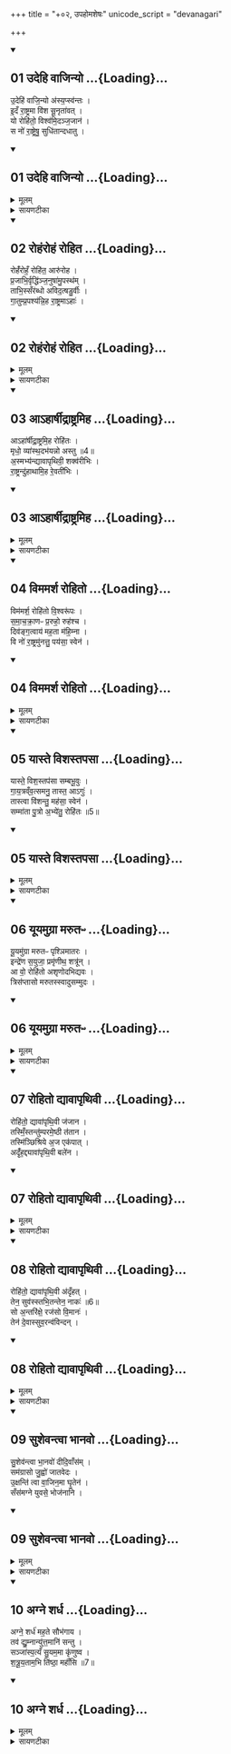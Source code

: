 +++
title = "+०२, उपहोमशेषः"
unicode_script = "devanagari"

+++

<div class="js_include" includetitle="false" newlevelforh1="2" open unfilled url="/vedAH_yajuH/taittirIyam/sArasvata-vibhAgaH/brAhmaNam/Rk/vishvAsa-prastutiH/2/5_upahomAdi/2/01_udehi_vAjinyo.md">
<details open><summary><h2>01 उदेहि वाजिन्यो ...{Loading}...</h2></summary>

उ॒देहि॑ वाजि॒न्यो अ॑स्य॒प्स्व॑न्तः ।  
इ॒दँ रा॒ष्ट्रमा वि॑श सू॒नृता॑वत् ।  
यो रोहि॑तो॒ विश्व॑मि॒दञ्ज॒जान॑ ।  
स नो॑ रा॒ष्ट्रेषु॒ सुधि॑तान्दधातु ।  

</details>
</div>
<div class="js_include" includetitle="false" newlevelforh1="2" unfilled url="/vedAH_yajuH/taittirIyam/sArasvata-vibhAgaH/brAhmaNam/Rk/sarvASh_TIkAH/2/5_upahomAdi/2/01_udehi_vAjinyo.md">
<details open><summary><h2>01 उदेहि वाजिन्यो ...{Loading}...</h2></summary>
<details><summary>मूलम्</summary>

उ॒देहि॑ वाजि॒न्यो अ॑स्य॒प्स्व॑न्तः ।  
इ॒दँ रा॒ष्ट्रमा वि॑श सू॒नृता॑वत् ।  
यो रोहि॑तो॒ विश्व॑मि॒दञ्ज॒जान॑ ।  
स नो॑ रा॒ष्ट्रेषु॒ सुधि॑तान्दधातु ।  


</details>
<details><summary>सायणटीका</summary>

(SB) 1द्वितीयेऽनुवाके प्रथमामृचमाह - हे ताजित्! अश्वमेधे कर्मणि प्रयुज्यमान! हे अश्व! उदेहि जलमध्यादुद्गच्छ ॥ अत्राश्वमेधे भारद्वाजसूत्रम् - 'अश्वमपोऽवगाह्य स्नापयित्वा समुह्य ततो ह्यस्तारमनुदकमुदानयति उदेहि वाजिन्नित्यष्टाभिः' इति ॥ अतोऽत्राश्वमेधगतमश्वं संबोध्योच्यते योऽयमश्वोऽप्स्वन्तर्वर्तते स त्वमुदेहि, उद्गत्य च सूनृतावत् प्रीतियुक्तमिदं राष्ट्रमाविश ॥ इहास्यतामिह भुज्यतामित्येवंरूपा वाणी सूनृता ॥ अस्य चाश्वस्य पजापतिजन्यत्वेन तद्रूपत्वमुपचर्य प्रशस्यते - योऽश्वः स्वकारणभूतप्रजापतिरूपेण रजोगुणयुक्तत्वाद्रोहितस्सन् इदं विश्वं जनान उत्पादयामास, स प्रजापतिरूपोऽश्वो नोऽस्मानेतेषु राष्ट्रेषु सुधितान् सुखयुक्तान्कृत्वा स्थापयतु ॥॥


</details>
</details>
</div>
<div class="js_include" includetitle="false" newlevelforh1="2" open unfilled url="/vedAH_yajuH/taittirIyam/sArasvata-vibhAgaH/brAhmaNam/Rk/vishvAsa-prastutiH/2/5_upahomAdi/2/02_rohaMrohaM_rohita.md">
<details open><summary><h2>02 रोहंरोहं रोहित ...{Loading}...</h2></summary>

रोहँ॑रोहँ॒ रोहि॑त॒ आरु॑रोह ।  
प्र॒जाभि॒र्वृद्धि॑ञ्ज॒नुषा॑मु॒पस्थ॑म् ।   
ताभि॒स्सँर॑ब्धो अविद॒त्षडु॒र्वीः ।  
गा॒तुम्प्र॒पश्य॑न्नि॒ह रा॒ष्ट्रमाऽहाः॑ ।  

</details>
</div>
<div class="js_include" includetitle="false" newlevelforh1="2" unfilled url="/vedAH_yajuH/taittirIyam/sArasvata-vibhAgaH/brAhmaNam/Rk/sarvASh_TIkAH/2/5_upahomAdi/2/02_rohaMrohaM_rohita.md">
<details open><summary><h2>02 रोहंरोहं रोहित ...{Loading}...</h2></summary>
<details><summary>मूलम्</summary>

रोहँ॑रोहँ॒ रोहि॑त॒ आरु॑रोह ।  
प्र॒जाभि॒र्वृद्धि॑ञ्ज॒नुषा॑मु॒पस्थ॑म् ।   
ताभि॒स्सँर॑ब्धो अविद॒त्षडु॒र्वीः ।  
गा॒तुम्प्र॒पश्य॑न्नि॒ह रा॒ष्ट्रमाऽहाः॑ ।  


</details>
<details><summary>सायणटीका</summary>

2अथ द्वितीयामाह - हे रोहित! रोहिद्वर्ण! प्रजापतिस्वरूपाश्च! रोहं रोह भौमं भोगं स्वर्गभोगं आरुरोह आरोहणं कुरु ॥ काभिः? प्रजाभिस्सह ॥ कमिव? वृद्धिमिच्छतां प्रजानां संबन्धि उपस्थं प्रत्यारोहणमिव ॥ ताभिः प्रजाभिः सह संरब्ध उत्साहयुक्तस्सन् षडुर्मीः अविदत् ज्ञातवानसि ॥ उर्वीर्गातुं गन्तुं प्रपश्यन्निह राष्ट्रं आहाः आहृतवानसि ॥ तव प्रेक्षणवशाद्राष्ट्रस्था जनाः संनिहिता इत्यर्थः ॥॥


</details>
</details>
</div>
<div class="js_include" includetitle="false" newlevelforh1="2" open unfilled url="/vedAH_yajuH/taittirIyam/sArasvata-vibhAgaH/brAhmaNam/Rk/vishvAsa-prastutiH/2/5_upahomAdi/2/03_A-hArShIdrAShTramiha.md">
<details open><summary><h2>03 आऽहार्षीद्राष्ट्रमिह ...{Loading}...</h2></summary>

आऽहा॑र्षीद्रा॒ष्ट्रमि॒ह रोहि॑तः ।  
मृधो॒ व्या॑स्थ॒दभ॑यन्नो अस्तु ॥4॥  
अ॒स्मभ्य॑न्द्यावापृथिवी॒ शक्व॑रीभिः ।  
रा॒ष्ट्रन्दु॑हाथामि॒ह रे॒वती॑भिः ।  

</details>
</div>
<div class="js_include" includetitle="false" newlevelforh1="2" unfilled url="/vedAH_yajuH/taittirIyam/sArasvata-vibhAgaH/brAhmaNam/Rk/sarvASh_TIkAH/2/5_upahomAdi/2/03_A-hArShIdrAShTramiha.md">
<details open><summary><h2>03 आऽहार्षीद्राष्ट्रमिह ...{Loading}...</h2></summary>
<details><summary>मूलम्</summary>

आऽहा॑र्षीद्रा॒ष्ट्रमि॒ह रोहि॑तः ।  
मृधो॒ व्या॑स्थ॒दभ॑यन्नो अस्तु ॥4॥  
अ॒स्मभ्य॑न्द्यावापृथिवी॒ शक्व॑रीभिः ।  
रा॒ष्ट्रन्दु॑हाथामि॒ह रे॒वती॑भिः ।  

</details>
<details><summary>सायणटीका</summary>

3अथ तृतीयामाह - रोहितस्त्वं राष्ट्रमिह आहार्षीत् आहृतवानसि व्यास्थत् व्यास्थात् विरोधिनिष्पाद्यात् मृधो युद्धात् अश्वाभिन्नप्रजापते! तव प्रसादान्नोऽभयमस्तु ॥ अश्वाभिन्नप्रजापते! तव प्रसादात् द्यावापृथिवी द्यावापृथिव्यौ शक्वरीभिः शक्वरीछन्दोयुक्ताभिः रेवतीभिः सामाभिमानिनीभिर्देवताभिस्मह अस्मभ्यमस्मदर्थं राष्ट्रं दुहाथां पूरितवत्यौ ॥॥


</details>
</details>
</div>
<div class="js_include" includetitle="false" newlevelforh1="2" open unfilled url="/vedAH_yajuH/taittirIyam/sArasvata-vibhAgaH/brAhmaNam/Rk/vishvAsa-prastutiH/2/5_upahomAdi/2/04_vimamarsha_rohito.md">
<details open><summary><h2>04 विममर्श रोहितो ...{Loading}...</h2></summary>

विम॑मर्श॒ रोहि॑तो वि॒श्वरू॑पः ।  
स॒मा॒च॒क्रा॒णᳶ प्र॒रुहो॒ रुह॑श्च ।  
दिव॑ङ्ग॒त्वाय॑ मह॒ता म॑हि॒म्ना ।  
वि नो॑ रा॒ष्ट्रमु॑नत्तु॒ पय॑सा॒ स्वेन॑ ।  

</details>
</div>
<div class="js_include" includetitle="false" newlevelforh1="2" unfilled url="/vedAH_yajuH/taittirIyam/sArasvata-vibhAgaH/brAhmaNam/Rk/sarvASh_TIkAH/2/5_upahomAdi/2/04_vimamarsha_rohito.md">
<details open><summary><h2>04 विममर्श रोहितो ...{Loading}...</h2></summary>
<details><summary>मूलम्</summary>

विम॑मर्श॒ रोहि॑तो वि॒श्वरू॑पः ।  
स॒मा॒च॒क्रा॒णᳶ प्र॒रुहो॒ रुह॑श्च ।  
दिव॑ङ्ग॒त्वाय॑ मह॒ता म॑हि॒म्ना ।  
वि नो॑ रा॒ष्ट्रमु॑नत्तु॒ पय॑सा॒ स्वेन॑ ।  


</details>
<details><summary>सायणटीका</summary>

4अथ चतुर्थीमाह - स रोहितः प्रजापतिः विममर्श परामर्शं कृतवाननेनेदं कर्म कृतमयमस्य फलस्य योग्य इति परामर्शः ॥ कीदृशः प्रजापतिः? विश्वरूपः सर्वजगदाकारेण वर्तमानः, तथा समाचक्राणः सम्यग्ग्रस्यमानान् फलविशेषान्कुर्वाणः ॥ ते च फलविशेषाः प्ररुहो रुहश्चेति शब्दद्वयेन निर्दिश्यन्ते ॥ प्रकर्षेण रुह्यन्ते प्राप्यन्त इति प्ररुहः स्वर्गभोगाः ॥ रुहो मानुषा भोगाः ॥ तदुभयं कुर्वाणः स प्रजापतिर्दिवं गत्वाय स्वर्गं प्राप्य महता महिम्ना स्वकीयेनात्याधिक्येन माहात्म्येन नोऽस्मदर्थमिदं राष्ट्रं स्वेन पयसा स्वकीयेन वृष्टिजलेन व्युयत्तु विशेषेण क्लेदयतु ॥॥


</details>
</details>
</div>
<div class="js_include" includetitle="false" newlevelforh1="2" open unfilled url="/vedAH_yajuH/taittirIyam/sArasvata-vibhAgaH/brAhmaNam/Rk/vishvAsa-prastutiH/2/5_upahomAdi/2/05_yAste_vishastapasA.md">
<details open><summary><h2>05 यास्ते विशस्तपसा ...{Loading}...</h2></summary>

यास्ते॒ विश॒स्तप॑सा सम्बभू॒वुः ।  
गा॒य॒त्रव्ँव॒त्समनु॒ तास्त॒ आऽगुः॑ ।  
तास्त्वा वि॑शन्तु॒ मह॑सा॒ स्वेन॑ ।  
सम्मा॑ता पु॒त्रो अ॒भ्ये॑तु॒ रोहि॑तः ॥5॥  

</details>
</div>
<div class="js_include" includetitle="false" newlevelforh1="2" unfilled url="/vedAH_yajuH/taittirIyam/sArasvata-vibhAgaH/brAhmaNam/Rk/sarvASh_TIkAH/2/5_upahomAdi/2/05_yAste_vishastapasA.md">
<details open><summary><h2>05 यास्ते विशस्तपसा ...{Loading}...</h2></summary>
<details><summary>मूलम्</summary>

यास्ते॒ विश॒स्तप॑सा सम्बभू॒वुः ।  
गा॒य॒त्रव्ँव॒त्समनु॒ तास्त॒ आऽगुः॑ ।  
तास्त्वा वि॑शन्तु॒ मह॑सा॒ स्वेन॑ ।  
सम्मा॑ता पु॒त्रो अ॒भ्ये॑तु॒ रोहि॑तः ॥5॥  


</details>
<details><summary>सायणटीका</summary>

5अथ पञ्चमीमाह - हे रोहित! प्रजापते! त्वदीयेन तपसा या विशः प्रजाः संबभूवुः ॥ तथा ह्यन्यत्राम्नायते - 'स तपोऽतप्यत ॥ स तपस्तप्त्वा ॥ इदँ सर्वमसृजत' इति ॥ ते त्वदीयास्ताः प्रजा गायत्रं वत्समन्वागुः ॥ 'एष वै गायत्रियै वत्सो यदाग्रयणः' इति श्रुत्यन्तरात् ॥ आग्रयणग्रहो गायत्र्याख्यधेनोर्वत्सस्थानीयः ॥ तमाग्रयणाख्यं वत्समश्वमेधस्य मध्यमेऽहन्यनुष्ठितवन्तः ॥ ताः प्रजाः स्वेन महसा स्वकीयेनानुष्ठितेन महिमाख्यग्रहेण त्वां विशन्तु ॥ किं वहुना - माता सर्वभूतानां सम्यङ्निर्माता पुत्रवद्रक्षको रोहितोऽश्वरूपः प्रजापतिः अभ्येतु अस्मानभिलक्ष्यागच्छतु ॥॥


</details>
</details>
</div>
<div class="js_include" includetitle="false" newlevelforh1="2" open unfilled url="/vedAH_yajuH/taittirIyam/sArasvata-vibhAgaH/brAhmaNam/Rk/vishvAsa-prastutiH/2/5_upahomAdi/2/06_yUyamugrA_marutapH.md">
<details open><summary><h2>06 यूयमुग्रा मरुतᳶ ...{Loading}...</h2></summary>

यू॒यमु॑ग्रा मरुतᳶ पृश्ञिमातरः ।  
इन्द्रे॑ण स॒युजा॒ प्रमृ॑णीथ॒ शत्रू॑न् ।   
आ वो॒ रोहि॑तो अशृणोदभिद्यवः ।  
त्रिस॑प्तासो मरुतस्स्वादुसम्मुदः ।  

</details>
</div>
<div class="js_include" includetitle="false" newlevelforh1="2" unfilled url="/vedAH_yajuH/taittirIyam/sArasvata-vibhAgaH/brAhmaNam/Rk/sarvASh_TIkAH/2/5_upahomAdi/2/06_yUyamugrA_marutapH.md">
<details open><summary><h2>06 यूयमुग्रा मरुतᳶ ...{Loading}...</h2></summary>
<details><summary>मूलम्</summary>

यू॒यमु॑ग्रा मरुतᳶ पृश्ञिमातरः ।  
इन्द्रे॑ण स॒युजा॒ प्रमृ॑णीथ॒ शत्रू॑न् ।   
आ वो॒ रोहि॑तो अशृणोदभिद्यवः ।  
त्रिस॑प्तासो मरुतस्स्वादुसम्मुदः ।  

</details>
<details><summary>सायणटीका</summary>

6अथ षष्ठीमाह - हे मरुतः! यूयं सयुजा युष्माभिस्सहावस्थितेनेन्द्रेण साकमस्मदीयान् शत्रून् प्रमृणीथ निराकुरुत ॥ रोहितः प्रजापतिरूपोऽयमश्वो वो युष्मानाऽशृणोन् शत्रुक्षयकारिण एते इति भवदीया कीर्तिं सर्वदा शृणोति ॥ कीदृशा मरुतः? उग्राः शत्रुविषये कोपयुक्ताः ॥ पृश्निर्मातैषां ते पृश्निमातरः ॥ 'पृश्नेः पुत्रा उपमासः' इति हि मन्त्रान्तरम् ॥ 'पृश्नियै वै पयसो मरुतो जाताः' इति च ब्राह्मणम् ॥ अभिद्यवः अभितो द्योतमानः त्रिसप्तासः त्रिविधाः सप्त संख्या येषां ते त्रिसप्तासः ॥ 'सप्तगणा वै मरुतः'5 इति ब्राह्मणाम्नानात् ॥ सप्तगणाः सप्तसंख्याकाः ॥ तत्र 'धुनिश्च ध्वान्तश्च' इत्यारण्यकानुवाकोक्तो गणो मध्यमः ॥ तस्मात्पूर्ववर्तिनः 'ईदृङ्च' इत्यादिनाक्तास्त्रयो गणाः ॥ 'ऋतश्च सत्यश्च'8 इत्यादिनोक्ता उत्तरभाविनस्त्रयो गणास्तत्रैकस्मिन्गणत्रये तिस्रः सप्तसंख्या विद्यन्ते तस्मात्ते त्रिसप्तास इत्युच्यन्ते ॥ स्वादुना हविषा सम्यङ्मोदन्त इति स्वादुसंमुदः ॥ अत्र मरुत इनि संबुद्ध्यन्तं पदं द्विराम्नातम्, तच्च वाक्यद्वये योजनीयम् ॥ हे मरुतः! शत्रून्प्रमृणीथ ॥ हे मरुतः! युष्मान् रोहितोऽशृणोदिति योजना ॥॥


</details>
</details>
</div>
<div class="js_include" includetitle="false" newlevelforh1="2" open unfilled url="/vedAH_yajuH/taittirIyam/sArasvata-vibhAgaH/brAhmaNam/Rk/vishvAsa-prastutiH/2/5_upahomAdi/2/07_rohito_dyAvApRthivI.md">
<details open><summary><h2>07 रोहितो द्यावापृथिवी ...{Loading}...</h2></summary>

रोहि॑तो॒ द्यावा॑पृथि॒वी ज॑जान ।  
तस्मिँ॒स्तन्तु॑म्परमे॒ष्ठी त॑तान ।  
तस्मि॑ञ्छिश्रिये अ॒ज एक॑पात् ।  
अदृँ॑ह॒द्द्यावा॑पृथि॒वी बले॑न ।  

</details>
</div>
<div class="js_include" includetitle="false" newlevelforh1="2" unfilled url="/vedAH_yajuH/taittirIyam/sArasvata-vibhAgaH/brAhmaNam/Rk/sarvASh_TIkAH/2/5_upahomAdi/2/07_rohito_dyAvApRthivI.md">
<details open><summary><h2>07 रोहितो द्यावापृथिवी ...{Loading}...</h2></summary>
<details><summary>मूलम्</summary>

रोहि॑तो॒ द्यावा॑पृथि॒वी ज॑जान ।  
तस्मिँ॒स्तन्तु॑म्परमे॒ष्ठी त॑तान ।  
तस्मि॑ञ्छिश्रिये अ॒ज एक॑पात् ।  
अदृँ॑ह॒द्द्यावा॑पृथि॒वी बले॑न ।  


</details>
<details><summary>सायणटीका</summary>

7अथ सप्तमीमाह - योयं रोहितोऽश्वरूपः प्रजापतिः स एव पुरा द्यावापृथिव्यावुत्पादितवान् ॥ तस्मिन् रोहितेऽश्वे परमेष्ठी प्रजापतिः तन्तुं अश्वमेधतन्तुपरम्परां ततान विस्तारितवान् ॥ एक एव पद्यते गच्छतीत्येकपात् ॥ तथा च मन्त्रान्तरम् - 'सूर्य एकाकी चरति' हति ॥ स च मनुष्यवत्सृष्टिमध्ये पूनःपुनर्जन्मरहितत्वादजः तादृशः सूर्योऽपि तस्मिन् रोहितेऽश्वे शिश्रिये आश्रितवान् ॥ रोहिताश्वस्य प्रजापतिद्वारा जगत्सृष्टिकर्तृत्वात्सूर्यस्य तदाश्रितत्वं युक्तम् ॥ स च रोहितः प्रजापतिः स्वकीयेन बलेन द्यावापृथिव्यौ अदृंहत् दृढीचकार ॥॥


</details>
</details>
</div>
<div class="js_include" includetitle="false" newlevelforh1="2" open unfilled url="/vedAH_yajuH/taittirIyam/sArasvata-vibhAgaH/brAhmaNam/Rk/vishvAsa-prastutiH/2/5_upahomAdi/2/08_rohito_dyAvApRthivI.md">
<details open><summary><h2>08 रोहितो द्यावापृथिवी ...{Loading}...</h2></summary>

रोहि॑तो॒ द्यावा॑पृथि॒वी अ॑दृँहत् ।  
तेन॒ सुव॑स्स्तभि॒तन्तेन॒ नाकः॑ ॥6॥  
सो अ॒न्तरि॑क्षे॒ रज॑सो वि॒मानः॑ ।  
तेन॑ दे॒वास्सुव॒रन्व॑विन्दन् ।  

</details>
</div>
<div class="js_include" includetitle="false" newlevelforh1="2" unfilled url="/vedAH_yajuH/taittirIyam/sArasvata-vibhAgaH/brAhmaNam/Rk/sarvASh_TIkAH/2/5_upahomAdi/2/08_rohito_dyAvApRthivI.md">
<details open><summary><h2>08 रोहितो द्यावापृथिवी ...{Loading}...</h2></summary>
<details><summary>मूलम्</summary>

रोहि॑तो॒ द्यावा॑पृथि॒वी अ॑दृँहत् ।  
तेन॒ सुव॑स्स्तभि॒तन्तेन॒ नाकः॑ ॥6॥  
सो अ॒न्तरि॑क्षे॒ रज॑सो वि॒मानः॑ ।  
तेन॑ दे॒वास्सुव॒रन्व॑विन्दन् ।  


</details>
<details><summary>सायणटीका</summary>

8अथाष्टमीमाह - रोहितः प्रजापतिः द्यावापृथिव्यौ दृढीकृतवान् ॥ तेन रोहितेन सवः स्तम्भितं स्वर्गलोको यथाऽधो न पतति तथा स्तम्भितः ॥ तथा नाकनामा स्वर्गविशेषोऽपि तेन स्तम्भितः ॥ स एव रोहितोऽन्तरिंक्षे रजसो रञ्जकस्य ज्योतिर्गणस्योदकस्य वा विमानो विशेषेण निर्माता ॥ तेन रोहितेन देवा इन्द्रादयोऽपि सुवरन्वविन्दन् स्वर्गं लब्धवन्तः ॥ एवमेतैरष्टभिर्मन्त्रैरश्वमेधगतस्याश्वस्य जलमध्यादुद्गमनं कुर्यात् ॥॥


</details>
</details>
</div>
<div class="js_include" includetitle="false" newlevelforh1="2" open unfilled url="/vedAH_yajuH/taittirIyam/sArasvata-vibhAgaH/brAhmaNam/Rk/vishvAsa-prastutiH/2/5_upahomAdi/2/09_sushevantvA_bhAnavo.md">
<details open><summary><h2>09 सुशेवन्त्वा भानवो ...{Loading}...</h2></summary>

सु॒शेव॑न्त्वा भा॒नवो॑ दीदि॒वाँस॑म् ।  
सम॑ग्रासो जु॒ह्वो॑ जातवेदः ।  
उ॒क्षन्ति॑ त्वा वा॒जिन॒मा घृ॒तेन॑ ।  
सँस॑मग्ने युवसे॒ भोज॑नानि ।  

</details>
</div>
<div class="js_include" includetitle="false" newlevelforh1="2" unfilled url="/vedAH_yajuH/taittirIyam/sArasvata-vibhAgaH/brAhmaNam/Rk/sarvASh_TIkAH/2/5_upahomAdi/2/09_sushevantvA_bhAnavo.md">
<details open><summary><h2>09 सुशेवन्त्वा भानवो ...{Loading}...</h2></summary>
<details><summary>मूलम्</summary>

सु॒शेव॑न्त्वा भा॒नवो॑ दीदि॒वाँस॑म् ।  
सम॑ग्रासो जु॒ह्वो॑ जातवेदः ।  
उ॒क्षन्ति॑ त्वा वा॒जिन॒मा घृ॒तेन॑ ।  
सँस॑मग्ने युवसे॒ भोज॑नानि ।  


</details>
<details><summary>सायणटीका</summary>

9अथ नवमीमाह - हे जातवेदः! जुह्वो जुह्वाद्याः स्रुचः समग्रासः घृतपूर्णाः सत्यः स्वनिष्ठेन घृतेन त्वामुक्षन्ति ॥ कीदृशयो जुह्वाद्याः? भानवो घृतपूर्णत्वाद्भासमानाः ॥ कीदृशं त्वां? सुशेवं सुखेन सेवितुं शक्यं दीदिवांसं अत्यन्तं दीप्यमानं वाजिनं वेगवन्तम् ॥ अत्र त्वेति पदं द्वितीयान्तं द्विराम्नातम् ॥ तत्रैकं प्रथमान्तत्वेनोपरि नेतव्यम् ॥ हे अग्ने! त्वं भोजनानि भोक्तुं योग्यान्यस्मदीयहवींषि संसं अत्यन्तसम्यक्त्वेन युवसे मिश्रयसि स्वीकरोषीत्यर्थः ॥॥


</details>
</details>
</div>
<div class="js_include" includetitle="false" newlevelforh1="2" open unfilled url="/vedAH_yajuH/taittirIyam/sArasvata-vibhAgaH/brAhmaNam/Rk/vishvAsa-prastutiH/2/5_upahomAdi/2/10_agne_shardha.md">
<details open><summary><h2>10 अग्ने शर्ध ...{Loading}...</h2></summary>

अग्ने॒ शर्ध॑ मह॒ते सौभ॑गाय ।   
तव॑ द्यु॒म्नान्यु॑त्त॒मानि॑ सन्तु ।  
सञ्जा॑स्प॒त्यँ सु॒यम॒मा कृ॑णुष्व ।  
श॒त्रू॒य॒ताम॒भि ति॑ष्ठा॒ महाँ॑सि ॥7॥  

</details>
</div>
<div class="js_include" includetitle="false" newlevelforh1="2" unfilled url="/vedAH_yajuH/taittirIyam/sArasvata-vibhAgaH/brAhmaNam/Rk/sarvASh_TIkAH/2/5_upahomAdi/2/10_agne_shardha.md">
<details open><summary><h2>10 अग्ने शर्ध ...{Loading}...</h2></summary>
<details><summary>मूलम्</summary>

अग्ने॒ शर्ध॑ मह॒ते सौभ॑गाय ।   
तव॑ द्यु॒म्नान्यु॑त्त॒मानि॑ सन्तु ।  
सञ्जा॑स्प॒त्यँ सु॒यम॒मा कृ॑णुष्व ।  
श॒त्रू॒य॒ताम॒भि ति॑ष्ठा॒ महाँ॑सि ॥7॥  


</details>
<details><summary>सायणटीका</summary>

10अथ दशमीमाह -हे अग्ने? अस्माकं महते सौभगाय सौभाग्याय शर्ध उत्सहस्व ॥ तव संबन्धीनि द्युम्नानि उत्तमानि मणिमुक्तादीनि धनान्यस्माकं सन्तु ॥ जास्पत्यं जायापतिभावं सुयमं सुष्ठु नियतं समाकृणुष्व सम्यक् संपादय ॥ शत्रूयतां शात्रवमिच्छतां पुरुषाणां महांसि तेजांसि अभितिष्ठ अभित आक्रामस्व ॥ इदं मन्त्रद्वयमाग्नेये कर्मणि द्रष्टव्यम् ॥ तत्रोत्तरस्य विवाहकर्मण्यपि विनियोगं बोधायन आह – 'अथ तथोपविश्यान्वारब्धायामुपयमनीर्जुहोत्यग्ने शर्ध महते सौभगाय' इति ॥॥

इति तैत्तिरयिब्राह्मणभाष्ये द्वितीयकाण्डे पञ्चमप्रपाठके द्वितीयोऽनुवाकः ॥  
</details>
</details>
</div>